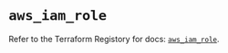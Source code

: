 # `aws_iam_role`

Refer to the Terraform Registory for docs: [`aws_iam_role`](https://registry.terraform.io/providers/hashicorp/aws/5.10.0/docs/resources/iam_role).
